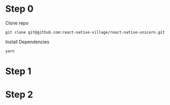 # Step 0

Clone repo

`git clone git@github.com:react-native-village/react-native-unicorn.git`

Install Dependencies

`yarn`

# Step 1



# Step 2




